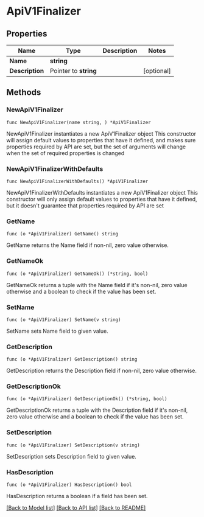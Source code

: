 # ApiV1Finalizer

## Properties

Name | Type | Description | Notes
------------ | ------------- | ------------- | -------------
**Name** | **string** |  | 
**Description** | Pointer to **string** |  | [optional] 

## Methods

### NewApiV1Finalizer

`func NewApiV1Finalizer(name string, ) *ApiV1Finalizer`

NewApiV1Finalizer instantiates a new ApiV1Finalizer object
This constructor will assign default values to properties that have it defined,
and makes sure properties required by API are set, but the set of arguments
will change when the set of required properties is changed

### NewApiV1FinalizerWithDefaults

`func NewApiV1FinalizerWithDefaults() *ApiV1Finalizer`

NewApiV1FinalizerWithDefaults instantiates a new ApiV1Finalizer object
This constructor will only assign default values to properties that have it defined,
but it doesn't guarantee that properties required by API are set

### GetName

`func (o *ApiV1Finalizer) GetName() string`

GetName returns the Name field if non-nil, zero value otherwise.

### GetNameOk

`func (o *ApiV1Finalizer) GetNameOk() (*string, bool)`

GetNameOk returns a tuple with the Name field if it's non-nil, zero value otherwise
and a boolean to check if the value has been set.

### SetName

`func (o *ApiV1Finalizer) SetName(v string)`

SetName sets Name field to given value.


### GetDescription

`func (o *ApiV1Finalizer) GetDescription() string`

GetDescription returns the Description field if non-nil, zero value otherwise.

### GetDescriptionOk

`func (o *ApiV1Finalizer) GetDescriptionOk() (*string, bool)`

GetDescriptionOk returns a tuple with the Description field if it's non-nil, zero value otherwise
and a boolean to check if the value has been set.

### SetDescription

`func (o *ApiV1Finalizer) SetDescription(v string)`

SetDescription sets Description field to given value.

### HasDescription

`func (o *ApiV1Finalizer) HasDescription() bool`

HasDescription returns a boolean if a field has been set.


[[Back to Model list]](../README.md#documentation-for-models) [[Back to API list]](../README.md#documentation-for-api-endpoints) [[Back to README]](../README.md)


